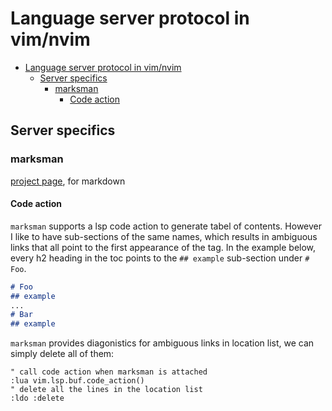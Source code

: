 # Language server protocol in vim/nvim
<!--toc:start-->
- [Language server protocol in vim/nvim](#language-server-protocol-in-vimnvim)
  - [Server specifics](#server-specifics)
    - [marksman](#marksman)
      - [Code action](#code-action)
<!--toc:end-->

## Server specifics

### marksman 
[project page](//https://github.com/artempyanykh/marksman), for markdown

#### Code action
`marksman` supports a lsp code action to generate tabel of contents. However I like to have sub-sections of the same names, which results in ambiguous links that all point to the first appearance of the tag. In the example below, every h2 heading in the toc points to the `## example` sub-section under `# Foo`.
```markdown
# Foo
## example
...
# Bar
## example
```
`marksman` provides diagonistics for ambiguous links in location list, we can simply delete all of them:
```vim
" call code action when marksman is attached
:lua vim.lsp.buf.code_action() 
" delete all the lines in the location list
:ldo :delete
```
